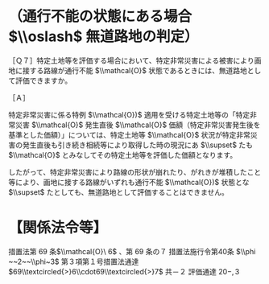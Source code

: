 # （通行不能の状態にある場合 $\\oslash$ 無道路地の判定）

［Ｑ７］特定土地等を評価する場合において、特定非常災害による被害により画地に接する路線が通行不能 $\\mathcal{O}$ 状態であるときには、無道路地として評価できますか。

［Ａ］

特定非常災害に係る特例 $\\mathcal{O})$ 適用を受ける特定土地等の「特定非常災害 $\\mathcal{O}$ 発生直後 $\\mathcal{O}$ 価額（特定非常災害発生後を基準とした価額）」については、特定土地等 $\\mathcal{O}$ 状況が特定非常災害の発生直後も引き続き相続等により取得した時の現況にあ $\\supset$ たも $\\mathcal{O}$ とみなしてその特定土地等を評価した価額となります。

したがって、特定非常災害により路線の形状が崩れたり、がれきが堆積したこと等により、画地に接する路線がいずれも通行不能 $\\mathcal{O})$ 状態とな $\\supset$ たとしても、無道路地として評価することはできません。

# 【関係法令等】

措置法第 69 条$\\mathcal{O}\ 6$ 、第 69 条の７ 措置法施行令第40条 $\\phi ~~2~~\\phi~3$ 第３項第１号措置法通達 $69\\textcircled{>}6\\cdot69\\textcircled{>}7$ 共－２ 評価通達 $20-,3$